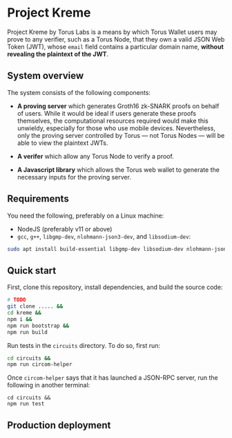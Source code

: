 # Project Kreme

Project Kreme by Torus Labs is a means by which Torus Wallet users may prove to
any verifier, such as a Torus Node, that they own a valid JSON Web Token (JWT),
whose `email` field contains a particular domain name, **without revealing the
plaintext of the JWT**.

## System overview

The system consists of the following components:

- **A proving server** which generates Groth16 zk-SNARK proofs on behalf of
  users. While it would be ideal if users generate these proofs themselves, the
  computational resources required would make this unwieldy, especially for
  those who use mobile devices. Nevertheless, only the proving server
  controlled by Torus — not Torus Nodes — will be able to view the plaintext
  JWTs.

- **A verifer** which allow any Torus Node to verify a proof.

- **A Javascript library** which allows the Torus web wallet to generate the
  necessary inputs for the proving server.

## Requirements

You need the following, preferably on a Linux machine:

- NodeJS (preferably v11 or above)
- `gcc`, `g++`, `libgmp-dev`, `nlohmann-json3-dev`, and `libsodium-dev`:

```bash
sudo apt install build-essential libgmp-dev libsodium-dev nlohmann-json3-dev
```

## Quick start

First, clone this repository, install dependencies, and build the source code:

```bash
# TODO
git clone ..... &&
cd kreme &&
npm i &&
npm run bootstrap &&
npm run build
```

Run tests in the `circuits` directory. To do so, first run:

```bash
cd circuits &&
npm run circom-helper
```

Once `circom-helper` says that it has launched a JSON-RPC server, run the
following in another terminal:

```
cd circuits &&
npm run test
```

## Production deployment
